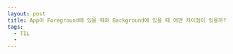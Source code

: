 ```yaml
---
layout: post
title: App이 Foreground에 있을 때와 Background에 있을 때 어떤 차이점이 있을까?
tags:
  - TIL
  - 
---
```

